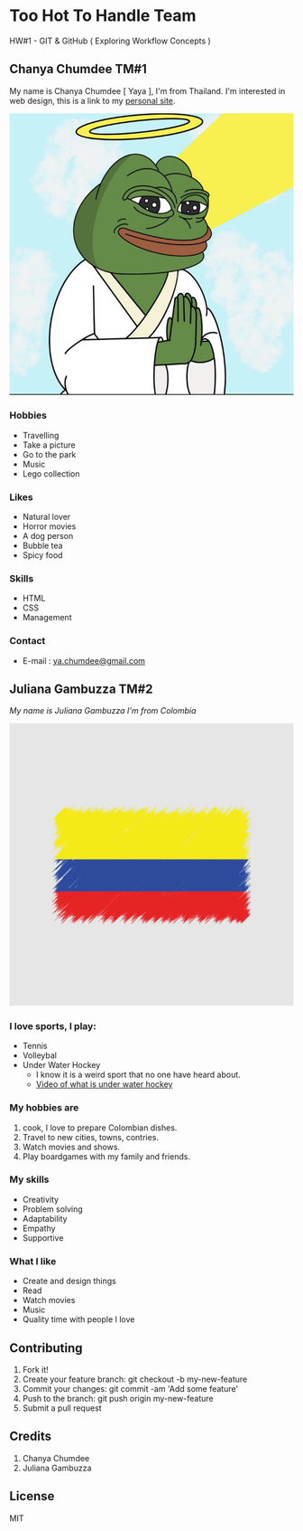 # Too Hot To Handle Team
HW#1 - GIT & GitHub ( Exploring Workflow Concepts )
## Chanya Chumdee TM#1
My name is Chanya Chumdee [ Yaya ], I'm from Thailand. I'm interested in web design, this is a link to my [personal site](https://ychanya.github.io/Personal-site/).

![Pepe Frog](images/pepe.jpg)

### Hobbies
- Travelling
- Take a picture
- Go to the park
- Music
- Lego collection

### Likes
- Natural lover
- Horror movies
- A dog person
- Bubble tea
- Spicy food

### Skills
- HTML
- CSS
- Management

### Contact
- E-mail : ya.chumdee@gmail.com

## Juliana Gambuzza TM#2
*My name is Juliana Gambuzza
I'm from Colombia* 

![Colombian Flag](images/Colombia.jpeg)
### I love sports, I play:
- Tennis 
- Volleybal
- Under Water Hockey 
    - I know it is a weird sport that no one have heard about.
    - [Video of what is under water hockey](https://www.youtube.com/watch?v=SAukrpTEvZA) 

 ### My hobbies are 
1. cook, I love to prepare Colombian dishes.
2. Travel to new cities, towns, contries.
3. Watch movies and shows.
4. Play boardgames with my family and friends.

### My skills 
- Creativity 
- Problem solving 
- Adaptability 
- Empathy 
- Supportive 

### What I like
- Create and design things 
- Read 
- Watch movies 
- Music
- Quality time with people I love 

## Contributing
1. Fork it!
2. Create your feature branch: git checkout -b my-new-feature
3. Commit your changes: git commit -am 'Add some feature'
4. Push to the branch: git push origin my-new-feature
5. Submit a pull request 

## Credits
1. Chanya Chumdee
2. Juliana Gambuzza

## License
MIT